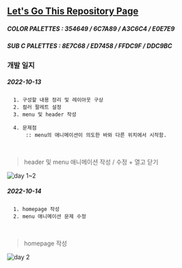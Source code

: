 ## [Let's Go This Repository Page](https://hello9721.github.io/)

##### COLOR PALETTES : 354649 / 6C7A89 / A3C6C4 / E0E7E9
##### SUB C PALETTES : 8E7C68 / ED7458 / FFDC9F / DDC9BC

### 개발 일지

##### 2022-10-13
      1. 구성할 내용 정리 및 레이아웃 구상
      2. 컬러 팔레트 설정
      3. menu 및 header 작성
  
      4. 문제점  
          :: menu의 애니메이션이 의도한 바와 다른 위치에서 시작함.
</br>   


> header 및 menu 애니메이션 작성 / 수정 + 열고 닫기  

![day 1~2](https://user-images.githubusercontent.com/95046369/195780266-a511d4a8-bf84-4eb2-9cae-2c28a7d7358c.gif)

##### 2022-10-14
      1. homepage 작성
      2. menu 애니메이션 문제 수정
</br>   


> homepage 작성  

![day 2](https://user-images.githubusercontent.com/95046369/195780796-c66367b0-85a1-4e30-b579-e3f6d39b5869.gif)
